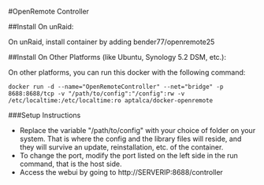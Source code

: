 #OpenRemote Controller

##Install On unRaid:

On unRaid, install container by adding bender77/openremote25

##Install On Other Platforms (like Ubuntu, Synology 5.2 DSM, etc.):

On other platforms, you can run this docker with the following command:

```
docker run -d --name="OpenRemoteController" --net="bridge" -p 8688:8688/tcp -v "/path/to/config":"/config":rw -v /etc/localtime:/etc/localtime:ro aptalca/docker-openremote
```

###Setup Instructions
- Replace the variable "/path/to/config" with your choice of folder on your system. That is where the config and the library files will reside, and they will survive an update, reinstallation, etc. of the container.
- To change the port, modify the port listed on the left side in the run command, that is the host side.
- Access the webui by going to http://SERVERIP:8688/controller

